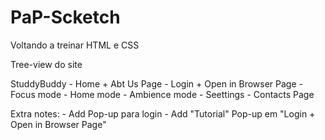 # PaP-Scketch
Voltando a treinar HTML e CSS

Tree-view do site

StuddyBuddy
    - Home + Abt Us Page
    - Login + Open in Browser Page
        - Focus mode
        - Home mode
        - Ambience mode
        - Seettings
    - Contacts Page

Extra notes:
    - Add Pop-up para login
    - Add "Tutorial" Pop-up em "Login + Open in Browser Page"


